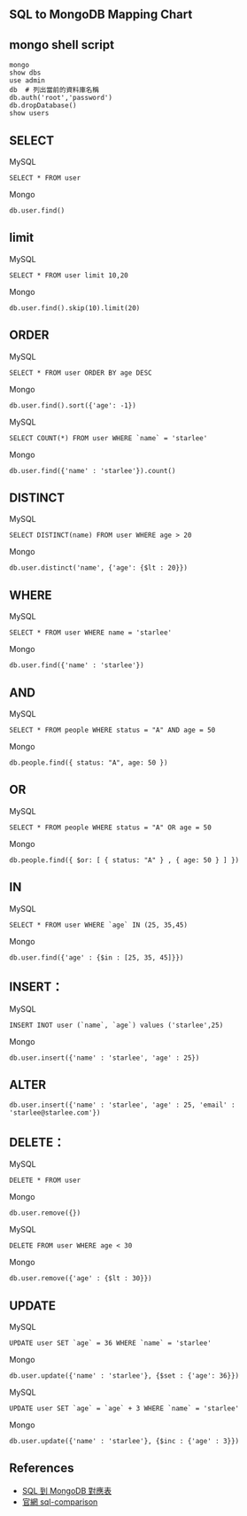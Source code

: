 
SQL to MongoDB Mapping Chart
----------

mongo shell script
--------------
    
```shell
mongo
show dbs
use admin
db  # 列出當前的資料庫名稱
db.auth('root','password')
db.dropDatabase()
show users
 ```

SELECT
-------
MySQL

    SELECT * FROM user

Mongo

    db.user.find()

limit
-----
MySQL

    SELECT * FROM user limit 10,20
     
Mongo

    db.user.find().skip(10).limit(20)


ORDER
-----
MySQL

    SELECT * FROM user ORDER BY age DESC
Mongo
        
    db.user.find().sort({'age': -1})

MySQL

    SELECT COUNT(*) FROM user WHERE `name` = 'starlee'
    
Mongo

    db.user.find({'name' : 'starlee'}).count()

DISTINCT
-----
MySQL

    SELECT DISTINCT(name) FROM user WHERE age > 20
    
Mongo

    db.user.distinct('name', {'age': {$lt : 20}})

WHERE
-----
MySQL

    SELECT * FROM user WHERE name = 'starlee'
    
Mongo
    
    db.user.find({'name' : 'starlee'})
 
AND
----- 
MySQL

    SELECT * FROM people WHERE status = "A" AND age = 50
    
Mongo

    db.people.find({ status: "A", age: 50 })
    
OR    
----- 
MySQL

    SELECT * FROM people WHERE status = "A" OR age = 50
    
Mongo

    db.people.find({ $or: [ { status: "A" } , { age: 50 } ] })
    
IN
-----
MySQL
    
    SELECT * FROM user WHERE `age` IN (25, 35,45)
      
Mongo
    
    db.user.find({'age' : {$in : [25, 35, 45]}})
    
INSERT：
-----
MySQL

    INSERT INOT user (`name`, `age`) values ('starlee',25)
    
Mongo

    db.user.insert({'name' : 'starlee', 'age' : 25})

ALTER
-----
    db.user.insert({'name' : 'starlee', 'age' : 25, 'email' : 'starlee@starlee.com'})

DELETE：
-----
MySQL

    DELETE * FROM user
    
Mongo

    db.user.remove({})

MySQL
    
    DELETE FROM user WHERE age < 30
    
Mongo
    
    db.user.remove({'age' : {$lt : 30}})


UPDATE
-----
MySQL
    
    UPDATE user SET `age` = 36 WHERE `name` = 'starlee'
    
Mongo

    db.user.update({'name' : 'starlee'}, {$set : {'age': 36}})

MySQL

    UPDATE user SET `age` = `age` + 3 WHERE `name` = 'starlee'
     
Mongo

    db.user.update({'name' : 'starlee'}, {$inc : {'age' : 3}})


References
----------

* [SQL 到 MongoDB 對應表](http://calvert.logdown.com/posts/2013/11/14/sql-to-mongodb-mapping-chart)
* [官網 sql-comparison](https://docs.mongodb.com/manual/reference/sql-comparison/)
